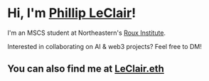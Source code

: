 # Hi, I'm [Phillip LeClair](x.com/phillipleclair)! 

I'm an MSCS student at Northeastern's [Roux Institute](https://roux.northeastern.edu/).

Interested in collaborating on AI & web3 projects? Feel free to DM!

## You can also find me at [LeClair.eth](https://leclair.eth.co/)
